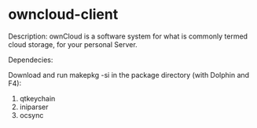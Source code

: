 owncloud-client
===============

Description:
ownCloud is a software system for what is commonly termed cloud storage, for your personal Server.

Dependecies:

Download and run makepkg -si in the package directory (with Dolphin and F4):

1) qtkeychain
2) iniparser
3) ocsync

